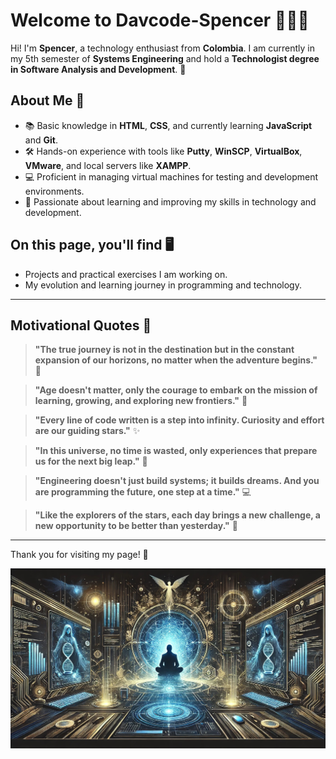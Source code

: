 # Welcome to Davcode-Spencer 👨‍💻✨

Hi! I'm **Spencer**, a technology enthusiast from **Colombia**. I am currently in my 5th semester of **Systems Engineering** and hold a **Technologist degree in Software Analysis and Development**. 🚀 

## About Me 🌟
- 📚 Basic knowledge in **HTML**, **CSS**, and currently learning **JavaScript** and **Git**.
- 🛠️ Hands-on experience with tools like **Putty**, **WinSCP**, **VirtualBox**, **VMware**, and local servers like **XAMPP**.
- 💻 Proficient in managing virtual machines for testing and development environments.
- 🔧 Passionate about learning and improving my skills in technology and development.

## On this page, you'll find 🖥️
- Projects and practical exercises I am working on.
- My evolution and learning journey in programming and technology.

---

## Motivational Quotes 🌟

> **"The true journey is not in the destination but in the constant expansion of our horizons, no matter when the adventure begins."** 🌌

> **"Age doesn't matter, only the courage to embark on the mission of learning, growing, and exploring new frontiers."** 🚀

> **"Every line of code written is a step into infinity. Curiosity and effort are our guiding stars."** ✨

> **"In this universe, no time is wasted, only experiences that prepare us for the next big leap."** 🌠

> **"Engineering doesn't just build systems; it builds dreams. And you are programming the future, one step at a time."** 💻

> **"Like the explorers of the stars, each day brings a new challenge, a new opportunity to be better than yesterday."** 🌟

---

Thank you for visiting my page! 🚀

<div align="center">
  <img src="assets/imagen_perfil2.jpg" alt="My Profile" width="800" />
</div>

